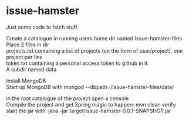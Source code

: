# issue-hamster
Just some code to fetch stuff

Create a catalogue in running users home dir named Issue-hamster-files
Place 2 files in dir<br>
projects.txt containing a list of projects (on the form of user/project), one project per line<br>
token.txt containing a personal access token to github in it. <br>
A subdir named data<br>

Install MongoDB <br>
Start up MongoDB with mongod --dbpath=<absolutePathTohomeDir>/Issue-hamster-files/data/<br>

in the root catalogue of the project open a console<br>
Compile the project and get Spring magic to happen: mvn clean verify <br>
start the jar with: java -jar target/issue-hamster-0.0.1-SNAPSHOT.jar 

